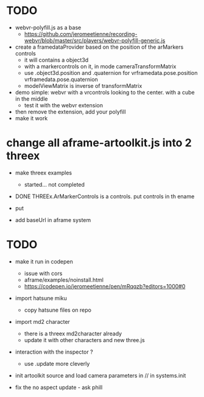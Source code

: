# TODO
- webvr-polyfill.js as a base
  - https://github.com/jeromeetienne/recording-webvr/blob/master/src/players/webvr-polyfill-generic.js
- create a framedataProvider based on the position of the arMarkers controls
  - it will contains a object3d
  - with a markercontrols on it, in mode cameraTransformMatrix
  - use .object3d.position and .quaternion for vrframedata.pose.position vrframedata.pose.quaternion
  - modelViewMatrix is inverse of transformMatrix
- demo simple: webvr with a vrcontrols looking to the center. with a cube in the middle
  - test it with the webvr extension
- then remove the extension, add your polyfill
- make it work


# change all aframe-artoolkit.js into 2 threex
- make threex examples
  - started... not completed
- DONE THREEx.ArMarkerControls is a controls. put controls in th ename

- put 

- add baseUrl in aframe system






# TODO

- make it run in codepen
  - issue with cors
  - aframe/examples/noinstall.html
  - https://codepen.io/jeromeetienne/pen/mRqqzb?editors=1000#0
  
- import hatsune miku
  - copy hatsune files on repo
- import md2 character
  - there is a threex md2character already
  - update it with other characters and new three.js
- interaction with the inspector ?
  - use .update more cleverly

- init artoolkit source and load camera parameters in // in systems.init
- fix the no aspect update - ask phill
